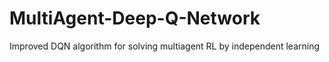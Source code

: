 # MultiAgent-Deep-Q-Network
Improved DQN algorithm for solving multiagent RL by independent learning
